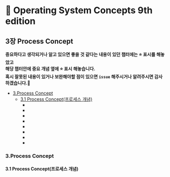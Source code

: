 # :bookmark_tabs: Operating System Concepts 9th edition      
## 3장 Process Concept   
__중요하다고 생각되거나 알고 있으면 좋을 것 같다는 내용이 있던 챕터에는 :star: 표시를 해놓았고    
해당 챕터안에 중요 개념 옆에 :star: 표시 해놓습니다.   
혹시 잘못된 내용이 있거나 보완해야할 점이 있으면 `issue` 해주시거나 알려주시면 감사하겠습니다.:bow:__   

* [3.Process Concept](#1-process-concept)   
   - [3.1 Process Concept(프로세스 개념)](#31-process-concept프로세스-개념)   
      - [](#)
      - [](#)
      - [](#)
      - [](#)
      - [](#)
      - [](#)
      - [](#)
      - [](#)

### 3.Process Concept   
#### 3.1 Process Concept(프로세스 개념)   

